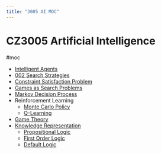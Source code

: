 ```yaml
---
title: "3005 AI MOC"
---
```

# CZ3005 Artificial Intelligence
#moc 
- [Intelligent Agents](Notes/Intelligent%20Agents.md)
- [002 Search Strategies](002%20Search%20Strategies.md)
- [Constraint Satisfaction Problem](Notes/Constraint%20Satisfaction%20Problem.md)
- [Games as Search Problems](Notes/Games%20as%20Search%20Problems.md)
- [Markov Decision Process](Notes/Markov%20Decision%20Process.md)
- Reinforcement Learning
	- [Monte Carlo Policy](Notes/Monte%20Carlo%20Policy.md)
	- [Q-Learning](Notes/Q-Learning.md)
- [Game Theory](Notes/Game%20Theory.md)
- [Knowledge Representation](Notes/Knowledge%20Representation.md)
	- [Propositional Logic](Notes/Propositional%20Logic.md)
	- [First Order Logic](Notes/First%20Order%20Logic.md)
	- [Default Logic](Notes/Default%20Logic.md)
